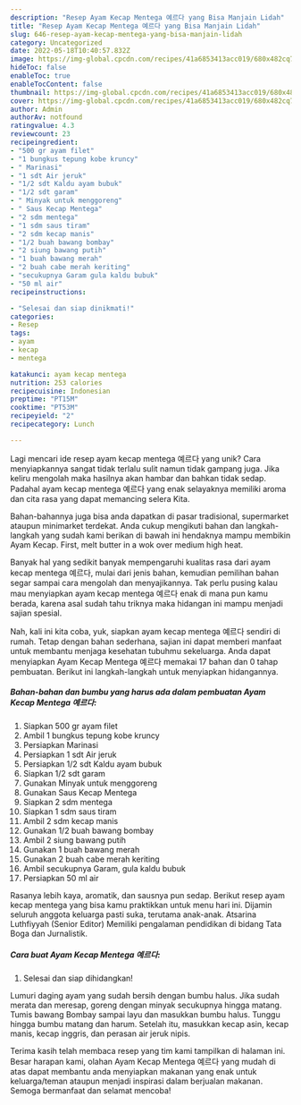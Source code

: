 ```yaml
---
description: "Resep Ayam Kecap Mentega 예르다 yang Bisa Manjain Lidah"
title: "Resep Ayam Kecap Mentega 예르다 yang Bisa Manjain Lidah"
slug: 646-resep-ayam-kecap-mentega-yang-bisa-manjain-lidah
category: Uncategorized
date: 2022-05-18T10:40:57.832Z
image: https://img-global.cpcdn.com/recipes/41a6853413acc019/680x482cq70/ayam-kecap-mentega-예르다-foto-resep-utama.jpg
hideToc: false
enableToc: true
enableTocContent: false
thumbnail: https://img-global.cpcdn.com/recipes/41a6853413acc019/680x482cq70/ayam-kecap-mentega-예르다-foto-resep-utama.jpg
cover: https://img-global.cpcdn.com/recipes/41a6853413acc019/680x482cq70/ayam-kecap-mentega-예르다-foto-resep-utama.jpg
author: Admin
authorAv: notfound
ratingvalue: 4.3
reviewcount: 23
recipeingredient:
- "500 gr ayam filet"
- "1 bungkus tepung kobe kruncy"
- " Marinasi"
- "1 sdt Air jeruk"
- "1/2 sdt Kaldu ayam bubuk"
- "1/2 sdt garam"
- " Minyak untuk menggoreng"
- " Saus Kecap Mentega"
- "2 sdm mentega"
- "1 sdm saus tiram"
- "2 sdm kecap manis"
- "1/2 buah bawang bombay"
- "2 siung bawang putih"
- "1 buah bawang merah"
- "2 buah cabe merah keriting"
- "secukupnya Garam gula kaldu bubuk"
- "50 ml air"
recipeinstructions:

- "Selesai dan siap dinikmati!"
categories:
- Resep
tags:
- ayam
- kecap
- mentega

katakunci: ayam kecap mentega 
nutrition: 253 calories
recipecuisine: Indonesian
preptime: "PT15M"
cooktime: "PT53M"
recipeyield: "2"
recipecategory: Lunch

---
```





Lagi mencari ide resep ayam kecap mentega 예르다 yang unik? Cara menyiapkannya sangat tidak terlalu sulit namun tidak gampang juga. Jika keliru mengolah maka hasilnya akan hambar dan bahkan tidak sedap. Padahal ayam kecap mentega 예르다 yang enak selayaknya memiliki aroma dan cita rasa yang dapat memancing selera Kita.





Bahan-bahannya juga bisa anda dapatkan di pasar tradisional, supermarket ataupun minimarket terdekat. Anda cukup mengikuti bahan dan langkah-langkah yang sudah kami berikan di bawah ini hendaknya mampu membikin Ayam Kecap. First, melt butter in a wok over medium high heat.

Banyak hal yang sedikit banyak mempengaruhi kualitas rasa dari ayam kecap mentega 예르다, mulai dari jenis bahan, kemudian pemilihan bahan segar sampai cara mengolah dan menyajikannya. Tak perlu pusing kalau mau menyiapkan ayam kecap mentega 예르다 enak di mana pun kamu berada, karena asal sudah tahu triknya maka hidangan ini mampu menjadi sajian spesial.






Nah, kali ini kita coba, yuk, siapkan ayam kecap mentega 예르다 sendiri di rumah. Tetap dengan bahan sederhana, sajian ini dapat memberi manfaat untuk membantu menjaga kesehatan tubuhmu sekeluarga. Anda dapat menyiapkan Ayam Kecap Mentega 예르다 memakai 17 bahan dan 0 tahap pembuatan. Berikut ini langkah-langkah untuk menyiapkan hidangannya.

<!--inarticleads1-->

##### Bahan-bahan dan bumbu yang harus ada dalam pembuatan Ayam Kecap Mentega 예르다:

1. Siapkan 500 gr ayam filet
1. Ambil 1 bungkus tepung kobe kruncy
1. Persiapkan  Marinasi
1. Persiapkan 1 sdt Air jeruk
1. Persiapkan 1/2 sdt Kaldu ayam bubuk
1. Siapkan 1/2 sdt garam
1. Gunakan  Minyak untuk menggoreng
1. Gunakan  Saus Kecap Mentega
1. Siapkan 2 sdm mentega
1. Siapkan 1 sdm saus tiram
1. Ambil 2 sdm kecap manis
1. Gunakan 1/2 buah bawang bombay
1. Ambil 2 siung bawang putih
1. Gunakan 1 buah bawang merah
1. Gunakan 2 buah cabe merah keriting
1. Ambil secukupnya Garam, gula kaldu bubuk
1. Persiapkan 50 ml air


Rasanya lebih kaya, aromatik, dan sausnya pun sedap. Berikut resep ayam kecap mentega yang bisa kamu praktikkan untuk menu hari ini. Dijamin seluruh anggota keluarga pasti suka, terutama anak-anak. Atsarina Luthfiyyah (Senior Editor) Memiliki pengalaman pendidikan di bidang Tata Boga dan Jurnalistik. 

<!--inarticleads2-->

##### Cara buat Ayam Kecap Mentega 예르다:


1. Selesai dan siap dihidangkan!

Lumuri daging ayam yang sudah bersih dengan bumbu halus. Jika sudah merata dan meresap, goreng dengan minyak secukupnya hingga matang. Tumis bawang Bombay sampai layu dan masukkan bumbu halus. Tunggu hingga bumbu matang dan harum. Setelah itu, masukkan kecap asin, kecap manis, kecap inggris, dan perasan air jeruk nipis. 

Terima kasih telah membaca resep yang tim kami tampilkan di halaman ini. Besar harapan kami, olahan Ayam Kecap Mentega 예르다 yang mudah di atas dapat membantu anda menyiapkan makanan yang enak untuk keluarga/teman ataupun menjadi inspirasi dalam berjualan makanan. Semoga bermanfaat dan selamat mencoba!
